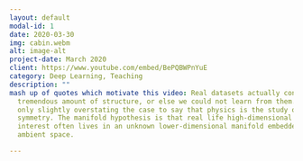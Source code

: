 ```yaml
---
layout: default
modal-id: 1
date: 2020-03-30
img: cabin.webm
alt: image-alt
project-date: March 2020
client: https://www.youtube.com/embed/BePQBWPnYuE
category: Deep Learning, Teaching
description: ""
mash up of quotes which motivate this video: Real datasets actually contain a
  tremendous amount of structure, or else we could not learn from them. It is
  only slightly overstating the case to say that physics is the study of
  symmetry. The manifold hypothesis is that real life high-dimensional data of
  interest often lives in an unknown lower-dimensional manifold embedded in
  ambient space.

---
```









